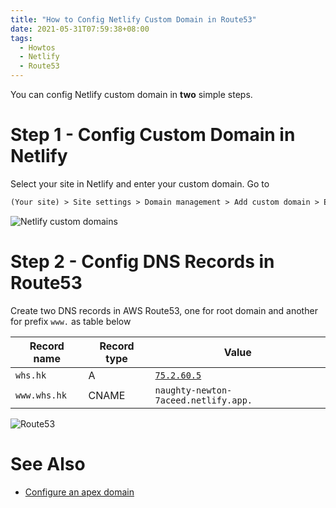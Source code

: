 ```yaml
---
title: "How to Config Netlify Custom Domain in Route53"
date: 2021-05-31T07:59:38+08:00
tags:
  - Howtos
  - Netlify
  - Route53
---
```

You can config Netlify custom domain
in **two** simple steps.

# Step 1 - Config Custom Domain in Netlify
Select your site in Netlify and
enter your custom domain.
Go to

```txt
(Your site) > Site settings > Domain management > Add custom domain > Enter whs.hk > Verify
```

![Netlify custom domains](/netlify-custom-domains.png)

# Step 2 - Config DNS Records in Route53
Create two DNS records in AWS Route53, one for root domain and another for prefix `www.`
as table below

| Record name | Record type | Value |
|---|---|---|
| `whs.hk` | A | [`75.2.60.5`][1] |
| `www.whs.hk` | CNAME | `naughty-newton-7aceed.netlify.app.` |

![Route53](/route53.png)

# See Also
- [Configure an apex domain][1]

[1]: https://docs.netlify.com/domains-https/custom-domains/configure-external-dns/#configure-an-apex-domain
